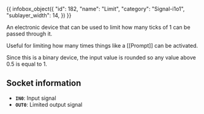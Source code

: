 {{ infobox_object({
	"id": 182,
	"name": "Limit",
	"category": "Signal-i1o1",
	"sublayer_width": 14,
}) }}

An electronic device that can be used to limit how many ticks of 1 can be passed through it.

Useful for limiting how many times things like a [[Prompt]] can be activated.

Since this is a binary device, the input value is rounded so any value above 0.5 is equal to 1.

## Socket information
- **`IN0`**: Input signal
- **`OUT0`**: Limited output signal